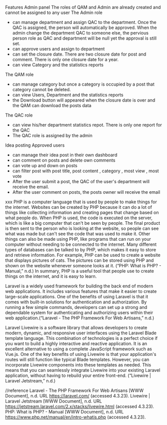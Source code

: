 Features
Admin panel
The roles of QAM and Admin are already created and cannot be assigned to any user
The Admin role
- can manage department and assign QAC to the department. Once the QAC is assigned, the person will automatically be approved. When the admin change the department QAC to someone else, the pervious person role as QAC and department will be null yet the approval is still set.
- can approve users and assign to department
- can set the closure date. There are two closure date for post and comment. There is only one closure date for a year.
- can view Category and the statistics reports

The QAM role
- can manage category but once a category is occupied by a post that category cannot be deleted.
- can view Users, Department and the statistics reports
- the Download button will appeared when the closure date is over and the QAM can download the posts data

The QAC role
- can view his/her department statistics repot. There is only one report for the QAC
- The QAC role is assigned by the admin

Idea posting
Approved users
- can manage their idea post in their own dashboard
- can comment on posts and delete own comments
- can vote up and down on posts
- can filter post with post title, post content , category , most view , most vote
- After the user submit a post, the QAC of the user's department will receive the email.
- After the user comment on posts, the posts owner will receive the email


xxx
PHP is a computer language that is used by people to make things for the internet. Websites can be created by PHP because it can do a lot of things like collecting information and creating pages that change based on what people do. When PHP is used, the code is executed on the server, which is like a big computer that can't be seen by people. The final product is then sent to the person who is looking at the website, so people can see what was made but can't see the code that was used to make it. Other things can also be made using PHP, like programs that can run on your computer without needing to be connected to the internet. Many different types of databases can be talked to by PHP, which makes it easy to store and retrieve information. For example, PHP can be used to create a website that displays pictures of cats. The pictures can be stored using PHP and shown on the website whenever someone looks at it. (“PHP: What is PHP? - Manual,” n.d.)
In summary, PHP is a useful tool that people use to create things on the internet, and it is easy to learn.

Laravel is a widely used framework for building the back end of modern web applications. It includes various features that make it easier to create large-scale applications. One of the benefits of using Laravel is that it comes with built-in solutions for authentication and authorization. By running a few simple commands, developers can set up a strong and dependable system for authenticating and authorizing users within their web application.(“Laravel - The PHP Framework For Web Artisans,” n.d.)

Laravel Livewire is a software library that allows developers to create modern, dynamic, and responsive user interfaces using the Laravel Blade template language. This combination of technologies is a perfect choice if you want to build a highly interactive and reactive application. It is an excellent alternative to using a complete JavaScript framework such as Vue.js. One of the key benefits of using Livewire is that your application's routes will still function like typical Blade templates. However, you can incorporate Livewire components into these templates as needed. This means that you can seamlessly integrate Livewire into your existing Laravel application, without having to rebuild your entire front-end. (“Livewire | Laravel Jetstream,” n.d.)

//reference
Laravel - The PHP Framework For Web Artisans [WWW Document], n.d. URL https://laravel.com/ (accessed 4.3.23).
Livewire | Laravel Jetstream [WWW Document], n.d. URL https://jetstream.laravel.com/2.x/stacks/livewire.html (accessed 4.3.23).
PHP: What is PHP? - Manual [WWW Document], n.d. URL https://www.php.net/manual/en/intro-whatis.php (accessed 4.3.23).

